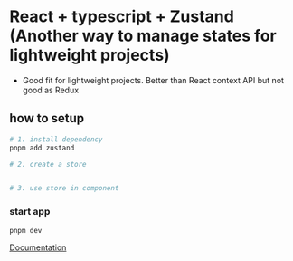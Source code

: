 # React + typescript + Zustand (Another way to manage states for lightweight projects)
- Good fit for lightweight projects. Better than React context API but not good as Redux

## how to setup
```bash
# 1. install dependency
pnpm add zustand

# 2. create a store


# 3. use store in component
```

### start app
```bash
pnpm dev
```

[Documentation](https://zustand.docs.pmnd.rs/getting-started/introduction)